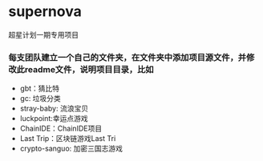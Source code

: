 # supernova

超星计划一期专用项目

### 每支团队建立一个自己的文件夹，在文件夹中添加项目源文件，并修改此readme文件，说明项目目录，比如

* gbt：猜比特
* gc: 垃圾分类
* stray-baby: 流浪宝贝
* luckpoint:幸运点游戏
* ChainIDE：ChainIDE项目
* Last Trip：区块链游戏Last Tri
* crypto-sanguo: 加密三国志游戏


